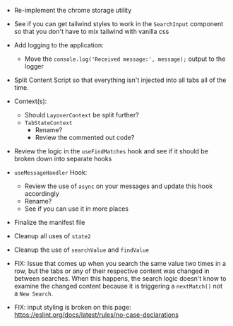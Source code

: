 - Re-implement the chrome storage utility
<!-- - Add Environment Variables
  - Set showLayover and showMatches to true for testing -->
- See if you can get tailwind styles to work in the `SearchInput` component so that you don't have to mix tailwind with vanilla css
- Add logging to the application:
  - Move the `console.log('Received message:', message);` output to the logger
- Split Content Script so that everything isn't injected into all tabs all of the time.
- Context(s):
  - Should `LayoverContext` be split further?
  - `TabStateContext`
    - Rename?
    - Review the commented out code?
- Review the logic in the `useFindMatches` hook and see if it should be broken down into separate hooks
- `useMessageHandler` Hook:
  - Review the use of `async` on your messages and update this hook accordingly
  - Rename?
  - See if you can use it in more places
  <!-- - Fix the `popup` button so that it opens the search component -->
- Finalize the manifest file
- Cleanup all uses of `state2`
- Cleanup the use of `searchValue` and `findValue`

- FIX: Issue that comes up when you search the same value two times in a row, but the tabs or any of their respective content was changed in between searches. When this happens, the search logic doesn't know to examine the changed content because it is triggering a `nextMatch()` not a `New Search`.

- FIX: input styling is broken on this page: https://eslint.org/docs/latest/rules/no-case-declarations
